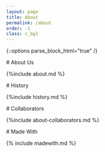 ```yaml
---
layout: page
title: About
permalink: /about
order: -1
class: c_bg1
---
```

{::options parse_block_html="true" /}

<section class="c_bg1">
# About Us

{%include about.md %}
</section>


<section>
# History

{%include history.md %}
</section>


<section class="c_bg3">
# Collaborators

{%include about-collaborators.md %}
</section>


<section>
# Made With

{% include madewith.md %}
<section>

